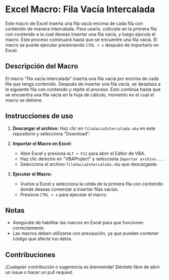 # Excel Macro: Fila Vacía Intercalada

Este macro de Excel inserta una fila vacía encima de cada fila con contenido de manera intercalada. Para usarlo, colócate en la primera fila con contenido a la cual deseas insertar una fila vacía, y luego ejecuta el macro. Este proceso continuará hasta que se encuentre una fila vacía. El macro se puede ejecutar presionando `CTRL + x` después de importarlo en Excel.

## Descripción del Macro

El macro "fila vacía intercalada" inserta una fila vacía por encima de cada fila que tenga contenido. Después de insertar una fila vacía, se desplaza a la siguiente fila con contenido y repite el proceso. Esto continúa hasta que se encuentra una fila vacía en la hoja de cálculo, momento en el cual el macro se detiene.

## Instrucciones de uso

1. **Descargar el archivo:** Haz clic en `filaVaciaIntercalada.vba` en este repositorio y selecciona "Download".
   
2. **Importar el Macro en Excel:**
   - Abre Excel y presiona `ALT + F11` para abrir el Editor de VBA.
   - Haz clic derecho en "VBAProject" y selecciona `Importar archivo...`.
   - Selecciona el archivo `filaVaciaIntercalada.vba` que descargaste.

3. **Ejecutar el Macro:**
   - Vuelve a Excel y selecciona la celda de la primera fila con contenido donde deseas comenzar a insertar filas vacías.
   - Presiona `CTRL + x` para ejecutar el macro.

## Notas

- Asegúrate de habilitar las macros en Excel para que funcionen correctamente.
- Las macros deben utilizarse con precaución, ya que pueden contener código que afecte tus datos.

## Contribuciones

¡Cualquier contribución o sugerencia es bienvenida! Siéntete libre de abrir un issue o hacer un pull request.

